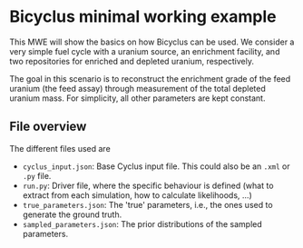 # Bicyclus minimal working example
This MWE will show the basics on how Bicyclus can be used.
We consider a very simple fuel cycle with a uranium source, an enrichment
facility, and two repositories for enriched and depleted uranium, respectively.

The goal in this scenario is to reconstruct the enrichment grade of the feed
uranium (the feed assay) through measurement of the total depleted uranium mass.
For simplicity, all other parameters are kept constant.

## File overview
The different files used are
- `cyclus_input.json`: Base Cyclus input file.
  This could also be an `.xml` or `.py` file.
- `run.py`: Driver file, where the specific behaviour is defined (what to
  extract from each simulation, how to calculate likelihoods, ...)
- `true_parameters.json`: The 'true' parameters, i.e., the ones used to generate
  the ground truth.
- `sampled_parameters.json`: The prior distributions of the sampled parameters.
